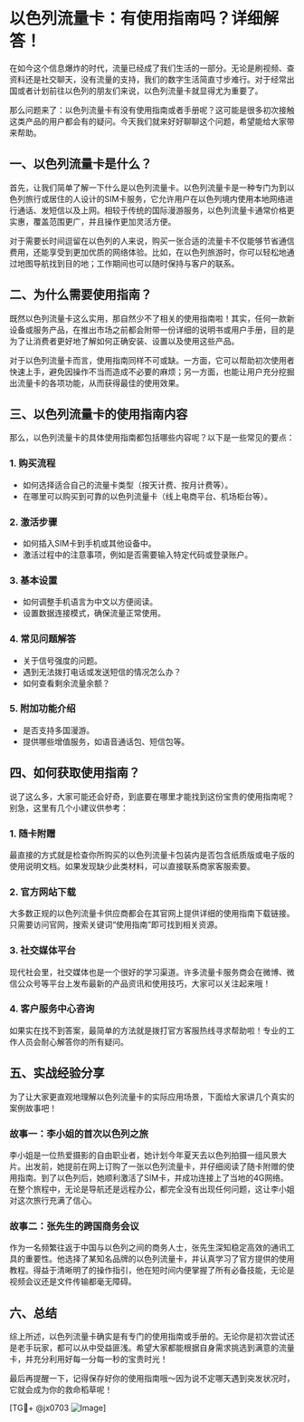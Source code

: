 # 以色列流量卡：有使用指南吗？详细解答！

在如今这个信息爆炸的时代，流量已经成了我们生活的一部分。无论是刷视频、查资料还是社交聊天，没有流量的支持，我们的数字生活简直寸步难行。对于经常出国或者计划前往以色列的朋友们来说，以色列流量卡就显得尤为重要了。

那么问题来了：以色列流量卡有没有使用指南或者手册呢？这可能是很多初次接触这类产品的用户都会有的疑问。今天我们就来好好聊聊这个问题，希望能给大家带来帮助。

## 一、以色列流量卡是什么？

首先，让我们简单了解一下什么是以色列流量卡。以色列流量卡是一种专门为到以色列旅行或居住的人设计的SIM卡服务，它允许用户在以色列境内使用本地网络进行通话、发短信以及上网。相较于传统的国际漫游服务，以色列流量卡通常价格更实惠，覆盖范围更广，并且操作更加灵活方便。

对于需要长时间逗留在以色列的人来说，购买一张合适的流量卡不仅能够节省通信费用，还能享受到更加优质的网络体验。比如，在以色列旅游时，你可以轻松地通过地图导航找到目的地；工作期间也可以随时保持与客户的联系。

## 二、为什么需要使用指南？

既然以色列流量卡这么实用，那自然少不了相关的使用指南啦！其实，任何一款新设备或服务产品，在推出市场之前都会附带一份详细的说明书或用户手册，目的是为了让消费者更好地了解如何正确安装、设置以及使用这些产品。

对于以色列流量卡而言，使用指南同样不可或缺。一方面，它可以帮助初次使用者快速上手，避免因操作不当而造成不必要的麻烦；另一方面，也能让用户充分挖掘出流量卡的各项功能，从而获得最佳的使用效果。

## 三、以色列流量卡的使用指南内容

那么，以色列流量卡的具体使用指南都包括哪些内容呢？以下是一些常见的要点：

### 1. **购买流程**
   - 如何选择适合自己的流量卡类型（按天计费、按月计费等）。
   - 在哪里可以购买到可靠的以色列流量卡（线上电商平台、机场柜台等）。

### 2. **激活步骤**
   - 如何插入SIM卡到手机或其他设备中。
   - 激活过程中的注意事项，例如是否需要输入特定代码或登录账户。

### 3. **基本设置**
   - 如何调整手机语言为中文以方便阅读。
   - 设置数据连接模式，确保流量正常使用。

### 4. **常见问题解答**
   - 关于信号强度的问题。
   - 遇到无法拨打电话或发送短信的情况怎么办？
   - 如何查看剩余流量余额？

### 5. **附加功能介绍**
   - 是否支持多国漫游。
   - 提供哪些增值服务，如语音通话包、短信包等。

## 四、如何获取使用指南？

说了这么多，大家可能还会好奇，到底要在哪里才能找到这份宝贵的使用指南呢？别急，这里有几个小建议供参考：

### 1. **随卡附赠**
   最直接的方式就是检查你所购买的以色列流量卡包装内是否包含纸质版或电子版的使用说明文档。如果发现缺少此类材料，可以直接联系商家客服索要。

### 2. **官方网站下载**
   大多数正规的以色列流量卡供应商都会在其官网上提供详细的使用指南下载链接。只需要访问官网，搜索关键词“使用指南”即可找到相关资源。

### 3. **社交媒体平台**
   现代社会里，社交媒体也是一个很好的学习渠道。许多流量卡服务商会在微博、微信公众号等平台上发布最新的产品资讯和使用技巧，大家可以关注起来哦！

### 4. **客户服务中心咨询**
   如果实在找不到答案，最简单的方法就是拨打官方客服热线寻求帮助啦！专业的工作人员会耐心解答你的所有疑问。

## 五、实战经验分享

为了让大家更直观地理解以色列流量卡的实际应用场景，下面给大家讲几个真实的案例故事吧！

### 故事一：李小姐的首次以色列之旅
李小姐是一位热爱摄影的自由职业者，她计划今年夏天去以色列拍摄一组风景大片。出发前，她提前在网上订购了一张以色列流量卡，并仔细阅读了随卡附赠的使用指南。到了以色列后，她顺利激活了SIM卡，并成功连接上了当地的4G网络。在整个旅程中，无论是导航还是远程办公，都完全没有出现任何问题，这让李小姐对这次旅行充满了信心。

### 故事二：张先生的跨国商务会议
作为一名频繁往返于中国与以色列之间的商务人士，张先生深知稳定高效的通讯工具的重要性。他选择了某知名品牌的以色列流量卡，并认真学习了官方提供的使用教程。得益于清晰明了的操作指引，他在短时间内便掌握了所有必备技能，无论是视频会议还是文件传输都毫无障碍。

## 六、总结

综上所述，以色列流量卡确实是有专门的使用指南或手册的。无论你是初次尝试还是老手玩家，都可以从中受益匪浅。希望大家都能根据自身需求挑选到满意的流量卡，并充分利用好每一分每一秒的宝贵时光！

最后再提醒一下，记得保存好你的使用指南哦～因为说不定哪天遇到突发状况时，它就会成为你的救命稻草呢！

[TG💪+ @jx0703 ![Image](https://github.com/user-attachments/assets/dbca1d08-cadb-493c-b0ec-ad6f7a83f270)]